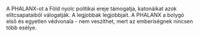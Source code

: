 A PHALANX-ot a Föld nyolc politikai ereje támogatja, katonáikat azok
elitcsapataiból válogatják. A legjobbak legjobbjait. A PHALANX a bolygó
első és egyetlen védvonala - nem veszíthet, mert az emberiségnek nincsen
több esélye.